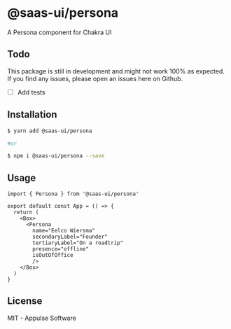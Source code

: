 # @saas-ui/persona

A Persona component for Chakra UI

## Todo

This package is still in development and might not work 100% as expected.
If you find any issues, please open an issues here on Github.

- [ ] Add tests

## Installation

```sh
$ yarn add @saas-ui/persona

#or

$ npm i @saas-ui/persona --save
```

## Usage

```tsx
import { Persona } from '@saas-ui/persona'

export default const App = () => {
  return (
    <Box>
      <Persona
        name="Eelco Wiersma"
        secondaryLabel="Founder"
        tertiaryLabel="On a roadtrip"
        presence="offline"
        isOutOfOffice
        />
    </Box>
  )
}
```

## License

MIT - Appulse Software
